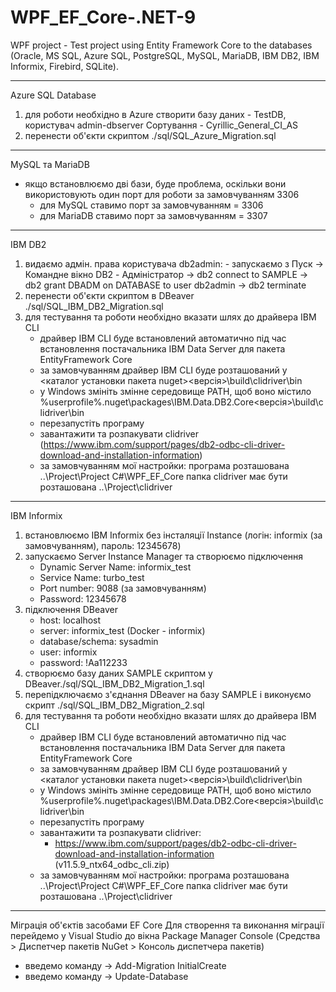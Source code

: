 # WPF_EF_Core-.NET-9
WPF project - Test project using Entity Framework Core to the databases (Oracle, MS SQL, Azure SQL, PostgreSQL, MySQL, MariaDB, IBM DB2, IBM Informix, Firebird, SQLite).

---------------------------------------------------------------------------------
Azure SQL Database
 1) для роботи необхідно в Azure створити базу даних - TestDB, користувач admin-dbserver
    Сортування - Cyrillic_General_CI_AS
 2) перенести об'єкти скриптом ./sql/SQL_Azure_Migration.sql

---------------------------------------------------------------------------------
MySQL та MariaDB
  - якщо встановлюємо дві бази, буде проблема, оскільки вони використовують один порт для роботи за замовчуванням 3306
    - для MySQL ставимо порт за замовчуванням = 3306
    - для MariaDB ставимо порт за замовчуванням = 3307

---------------------------------------------------------------------------------
IBM DB2
  1) видаємо адмін. права користувача db2admin:
    - запускаємо з Пуск -> Командне вікно DB2 - Адміністратор
    -> db2 connect to SAMPLE
    -> db2 grant DBADM on DATABASE to user db2admin
    -> db2 terminate
 2) перенести об'єкти скриптом в DBeaver ./sql/SQL_IBM_DB2_Migration.sql
 3) для тестування та роботи необхідно вказати шлях до драйвера IBM CLI
    - драйвер IBM CLI буде встановлений автоматично під час встановлення постачальника IBM Data Server для пакета EntityFramework Core
    - за замовчуванням драйвер IBM CLI буде розташований у <каталог установки пакета nuget>\<версія>\build\clidriver\bin
    - у Windows змініть змінне середовище PATH, щоб воно містило %userprofile%\.nuget\packages\IBM.Data.DB2.Core\<версія>\build\clidriver\bin
    - перезапустіть програму
    - завантажити та розпакувати clidriver (https://www.ibm.com/support/pages/db2-odbc-cli-driver-download-and-installation-information)
    - за замовчуванням мої настройки: програма розташована ..\Project\Project C#\WPF_EF_Core
      папка clidriver має бути розташована ..\Project\clidriver

---------------------------------------------------------------------------------
IBM Informix
  1) встановлюємо IBM Informix без інсталяції Instance (логін: informix (за замовчуванням), пароль: 12345678)
  2) запускаємо Server Instance Manager та створюємо підключення
     - Dynamic Server Name: informix_test
     - Service Name: turbo_test
     - Port number: 9088 (за замовчуванням)
     - Password: 12345678
  3) підключення DBeaver
     - host: localhost
     - server: informix_test (Docker - informix)
     - database/schema: sysadmin
     - user: informix
     - password: !Aa112233
  4) створюємо базу даних SAMPLE скриптом у DBeaver./sql/SQL_IBM_DB2_Migration_1.sql
  5) перепідключаємо з'єднання DBeaver на базу SAMPLE і виконуємо скрипт ./sql/SQL_IBM_DB2_Migration_2.sql
  6) для тестування та роботи необхідно вказати шлях до драйвера IBM CLI
     - драйвер IBM CLI буде встановлений автоматично під час встановлення постачальника IBM Data Server для пакета EntityFramework Core
     - за замовчуванням драйвер IBM CLI буде розташований у <каталог установки пакета nuget>\<версія>\build\clidriver\bin
     - у Windows змініть змінне середовище PATH, щоб воно містило %userprofile%\.nuget\packages\IBM.Data.DB2.Core\<версія>\build\clidriver\bin
     - перезапустіть програму
     - завантажити та розпакувати clidriver:
       - https://www.ibm.com/support/pages/db2-odbc-cli-driver-download-and-installation-information (v11.5.9_ntx64_odbc_cli.zip)
     - за замовчуванням мої настройки: програма розташована ..\Project\Project C#\WPF_EF_Core
       папка clidriver має бути розташована ..\Project\clidriver

---------------------------------------------------------------------------------
Міграція об'єктів засобами EF Core
Для створення та виконання міграції перейдемо у Visual Studio до вікна Package Manager Console
(Средства > Диспетчер пакетів NuGet > Консоль диспетчера пакетів)
  - введемо команду -> Add-Migration InitialCreate
  - введемо команду -> Update-Database


